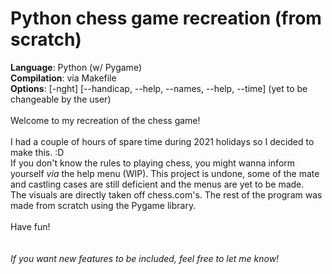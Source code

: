 # Python chess game recreation (from scratch)

**Language**: Python (w/ Pygame)<br />
**Compilation**: via Makefile<br />
**Options**: [-nght] [--handicap, --help, --names, --help, --time] (yet to be changeable by the user)<br />
<br />
Welcome to my recreation of the chess game!<br />
<br />
I had a couple of hours of spare time during 2021 holidays so I decided to make this. :D<br />
If you don't know the rules to playing chess, you might wanna inform yourself *via* the help menu (WIP). This project is undone, some of the mate and castling cases are still deficient and the menus are yet to be made.<br />
The visuals are directly taken off chess.com's. The rest of the program was made from scratch using the Pygame library.<br />
<br />
Have fun!<br />
<br />
<br />
*If you want new features to be included, feel free to let me know!*
